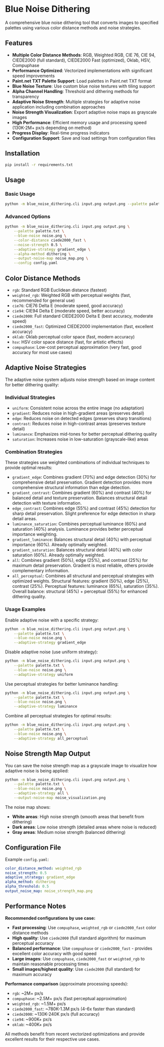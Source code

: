 # Blue Noise Dithering

A comprehensive blue noise dithering tool that converts images to specified palettes using various color distance methods and noise strategies.

## Features

- **Multiple Color Distance Methods**: RGB, Weighted RGB, CIE 76, CIE 94, CIEDE2000 (full standard), CIEDE2000 Fast (optimized), Oklab, HSV, Compuphase
- **Performance Optimized**: Vectorized implementations with significant speed improvements
- **Paint.net TXT Palette Support**: Load palettes in Paint.net TXT format  
- **Blue Noise Texture**: Use custom blue noise textures with tiling support
- **Alpha Channel Handling**: Threshold and dithering methods for transparency
- **Adaptive Noise Strength**: Multiple strategies for adaptive noise application including combination approaches
- **Noise Strength Visualization**: Export adaptive noise maps as grayscale images
- **High Performance**: Efficient memory usage and processing speed (130K-2M+ px/s depending on method)
- **Progress Display**: Real-time progress indicators
- **Configuration Support**: Save and load settings from configuration files

## Installation

```bash
pip install -r requirements.txt
```

## Usage

### Basic Usage

```bash
python -m blue_noise_dithering.cli input.png output.png --palette palette.txt --blue-noise noise.png
```

### Advanced Options

```bash
python -m blue_noise_dithering.cli input.png output.png \
    --palette palette.txt \
    --blue-noise noise.png \
    --color-distance ciede2000_fast \
    --noise-strength 0.5 \
    --adaptive-strategy gradient_edge \
    --alpha-method dithering \
    --output-noise-map noise_map.png \
    --config config.yaml
```

## Color Distance Methods

- `rgb`: Standard RGB Euclidean distance (fastest)
- `weighted_rgb`: Weighted RGB with perceptual weights (fast, recommended for general use)
- `cie76`: CIE76 Delta E (moderate speed, good accuracy)
- `cie94`: CIE94 Delta E (moderate speed, better accuracy)
- `ciede2000`: Full standard CIEDE2000 Delta E (best accuracy, moderate speed)
- `ciede2000_fast`: Optimized CIEDE2000 implementation (fast, excellent accuracy)
- `oklab`: Oklab perceptual color space (fast, modern accuracy)
- `hsv`: HSV color space distance (fast, for artistic effects)
- `compuphase`: Low-cost perceptual approximation (very fast, good accuracy for most use cases)

## Adaptive Noise Strategies

The adaptive noise system adjusts noise strength based on image content for better dithering quality:

### Individual Strategies
- `uniform`: Consistent noise across the entire image (no adaptation)
- `gradient`: Reduces noise in high-gradient areas (preserves detail)
- `edge`: Reduces noise on detected edges (preserves sharp transitions) 
- `contrast`: Reduces noise in high-contrast areas (preserves texture detail)
- `luminance`: Emphasizes mid-tones for better perceptual dithering quality
- `saturation`: Increases noise in low-saturation (grayscale-like) areas

### Combination Strategies

These strategies use weighted combinations of individual techniques to provide optimal results:

- `gradient_edge`: Combines gradient (70%) and edge detection (30%) for comprehensive detail preservation. Gradient detection provides more comprehensive structural information than edge detection.
- `gradient_contrast`: Combines gradient (60%) and contrast (40%) for balanced detail and texture preservation. Balances structural detail detection with texture information.
- `edge_contrast`: Combines edge (55%) and contrast (45%) detection for sharp detail preservation. Slight preference for edge detection in sharp detail areas.
- `luminance_saturation`: Combines perceptual luminance (60%) and saturation (40%) analysis. Luminance provides better perceptual importance weighting.
- `gradient_luminance`: Balances structural detail (40%) with perceptual importance (60%). Already optimally weighted.
- `gradient_saturation`: Balances structural detail (40%) with color saturation (60%). Already optimally weighted.
- `all`: Combines gradient (50%), edge (25%), and contrast (25%) for maximum detail preservation. Gradient is most reliable, others provide complementary information.
- `all_perceptual`: Combines all structural and perceptual strategies with optimized weights. Structural features: gradient (50%), edge (25%), contrast (25%). Perceptual features: luminance (65%), saturation (35%). Overall balance: structural (45%) + perceptual (55%) for enhanced dithering quality.

### Usage Examples

Enable adaptive noise with a specific strategy:
```bash
python -m blue_noise_dithering.cli input.png output.png \
    --palette palette.txt \
    --blue-noise noise.png \
    --adaptive-strategy gradient_edge
```

Disable adaptive noise (use uniform strategy):
```bash
python -m blue_noise_dithering.cli input.png output.png \
    --palette palette.txt \
    --blue-noise noise.png \
    --adaptive-strategy uniform
```

Use perceptual strategies for better luminance handling:
```bash
python -m blue_noise_dithering.cli input.png output.png \
    --palette palette.txt \
    --blue-noise noise.png \
    --adaptive-strategy luminance
```

Combine all perceptual strategies for optimal results:
```bash
python -m blue_noise_dithering.cli input.png output.png \
    --palette palette.txt \
    --blue-noise noise.png \
    --adaptive-strategy all_perceptual
```

## Noise Strength Map Output

You can save the noise strength map as a grayscale image to visualize how adaptive noise is being applied:

```bash
python -m blue_noise_dithering.cli input.png output.png \
    --palette palette.txt \
    --blue-noise noise.png \
    --adaptive-strategy all \
    --output-noise-map noise_visualization.png
```

The noise map shows:
- **White areas**: High noise strength (smooth areas that benefit from dithering)
- **Dark areas**: Low noise strength (detailed areas where noise is reduced)
- **Gray areas**: Medium noise strength (balanced dithering)

## Configuration File

Example `config.yaml`:

```yaml
color_distance_method: weighted_rgb
noise_strength: 0.5
adaptive_strategy: gradient_edge
alpha_method: dithering
alpha_threshold: 0.5
output_noise_map: noise_strength_map.png
```

## Performance Notes

**Recommended configurations by use case:**

- **Fast processing**: Use `compuphase`, `weighted_rgb` or `ciede2000_fast` color distance methods
- **High quality**: Use `ciede2000` (full standard algorithm) for maximum perceptual accuracy  
- **Balanced performance**: Use `compuphase` or `ciede2000_fast` - provides excellent color accuracy with good speed
- **Large images**: Use `compuphase`, `ciede2000_fast` or `weighted_rgb` to maintain reasonable processing times
- **Small images/highest quality**: Use `ciede2000` (full standard) for maximum accuracy

**Performance comparison** (approximate processing speeds):
- `rgb`: ~2M+ px/s
- `compuphase`: ~2.5M+ px/s (fast perceptual approximation)
- `weighted_rgb`: ~1.5M+ px/s  
- `ciede2000_fast`: ~780K-1.3M px/s (4-6x faster than standard)
- `ciede2000`: ~130K-240K px/s (full accuracy)
- `cie94`: ~900K+ px/s
- `oklab`: ~400K+ px/s

All methods benefit from recent vectorized optimizations and provide excellent results for their respective use cases.